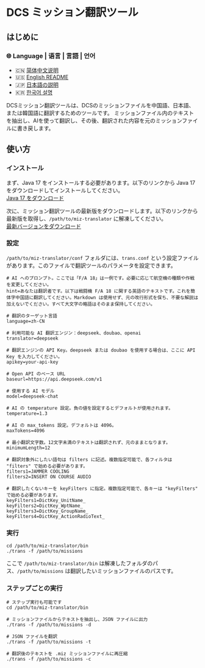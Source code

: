 # DCS ミッション翻訳ツール

## はじめに

### 🌐 Language | 语言 | 言語 | 언어

- 🇨🇳 [简体中文说明](./README.md)
- 🇺🇸 [English README](./README.en.md)
- 🇯🇵 [日本語の説明](./README.ja.md)
- 🇰🇷 [한국어 설명](./README.ko.md)

DCSミッション翻訳ツールは、DCSのミッションファイルを中国語、日本語、または韓国語に翻訳するためのツールです。
ミッションファイル内のテキストを抽出し、AIを使って翻訳し、その後、翻訳された内容を元のミッションファイルに書き戻します。

## 使い方

### インストール

まず、Java 17 をインストールする必要があります。以下のリンクから Java 17 をダウンロードしてインストールしてください。  
[Java 17 をダウンロード](https://www.oracle.com/java/technologies/downloads/#java17-windows)

次に、ミッション翻訳ツールの最新版をダウンロードします。以下のリンクから最新版を取得し、`/path/to/miz-translator` に解凍してください。  
[最新バージョンをダウンロード](https://github.com/leonchen83/miz-translator/releases/download/v1.0.5/miz-translator-release.zip)

### 設定

`/path/to/miz-translator/conf` フォルダには、`trans.conf` という設定ファイルがあります。このファイルで翻訳ツールのパラメータを設定できます。

```properties
# AI へのプロンプト。ここでは「F/A 18」は一例です。必要に応じて航空機の種類や作戦を変更してください。
hint=あなたは翻訳者です。以下は戦闘機 F/A 18 に関する英語のテキストです。これを簡体字中国語に翻訳してください。Markdown は使用せず、元の改行形式を保ち、不要な解説は加えないでください。すべて大文字の略語はそのまま保持してください。

# 翻訳のターゲット言語
language=zh-CN

# 利用可能な AI 翻訳エンジン：deepseek、doubao、openai
translator=deepseek

# 翻訳エンジンの API Key。deepseek または doubao を使用する場合は、ここに API Key を入力してください。
apikey=your-api-key

# Open API のベース URL
baseurl=https://api.deepseek.com/v1

# 使用する AI モデル
model=deepseek-chat

# AI の temperature 設定。負の値を設定するとデフォルトが使用されます。
temperature=1.3

# AI の max_tokens 設定。デフォルトは 4096。
maxTokens=4096

# 最小翻訳文字数。12文字未満のテキストは翻訳されず、元のままとなります。
minimumLength=12

# 翻訳対象外にしたい語句は filters に記述。複数指定可能で、各フィルタは "filters" で始める必要があります。
filters1=JAMMER COOLING
filters2=INSERT ON COURSE AUDIO

# 翻訳したくないキーを keyFilters に指定。複数指定可能で、各キーは "keyFilters" で始める必要があります。
keyFilters1=DictKey_UnitName_
keyFilters2=DictKey_WptName_
keyFilters3=DictKey_GroupName_
keyFilters4=DictKey_ActionRadioText_
````

### 実行

```shell
cd /path/to/miz-translator/bin
./trans -f /path/to/missions
```

ここで `/path/to/miz-translator/bin` は解凍したフォルダのパス、`/path/to/missions` は翻訳したいミッションファイルのパスです。

### ステップごとの実行

```shell
# ステップ実行も可能です
cd /path/to/miz-translator/bin

# ミッションファイルからテキストを抽出し、JSON ファイルに出力
./trans -f /path/to/missions -d

# JSON ファイルを翻訳
./trans -f /path/to/missions -t

# 翻訳後のテキストを .miz ミッションファイルに再圧縮
./trans -f /path/to/missions -c
```